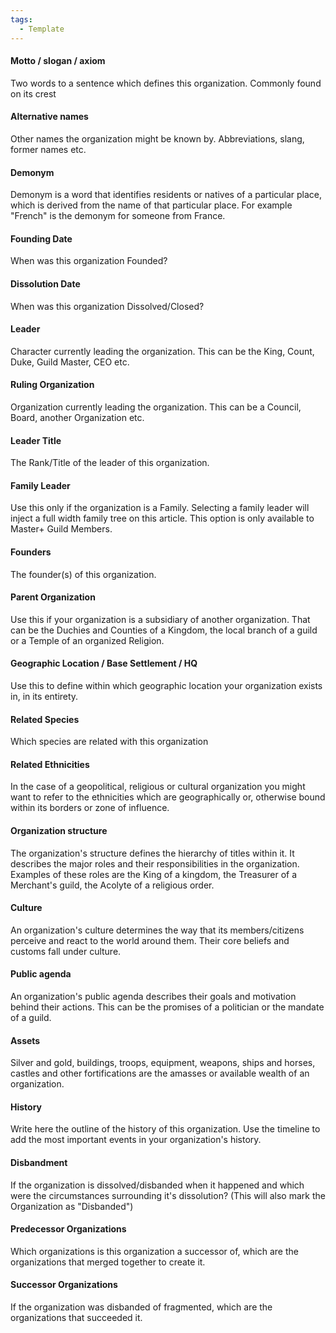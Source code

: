 ```yaml
---
tags:
  - Template
---
```

#### Motto / slogan / axiom

Two words to a sentence which defines this organization. Commonly found on its crest

#### Alternative names

Other names the organization might be known by. Abbreviations, slang, former names etc.

#### Demonym

Demonym is a word that identifies residents or natives of a particular place, which is derived from the name of that particular place. For example "French" is the demonym for someone from France.

#### Founding Date

When was this organization Founded?

#### Dissolution Date

When was this organization Dissolved/Closed?

#### Leader



Character currently leading the organization. This can be the King, Count, Duke, Guild Master, CEO etc.



#### Ruling Organization



Organization currently leading the organization. This can be a Council, Board, another Organization etc.



#### Leader Title



The Rank/Title of the leader of this organization.



#### Family Leader



Use this only if the organization is a Family. Selecting a family leader will inject a full width family tree on this article. This option is only available to Master+ Guild Members.



#### Founders



The founder(s) of this organization.



#### Parent Organization



Use this if your organization is a subsidiary of another organization. That can be the Duchies and Counties of a Kingdom, the local branch of a guild or a Temple of an organized Religion.



#### Geographic Location / Base Settlement / HQ



Use this to define within which geographic location your organization exists in, in its entirety.



#### Related Species



Which species are related with this organization



#### Related Ethnicities



In the case of a geopolitical, religious or cultural organization you might want to refer to the ethnicities which are geographically or, otherwise bound within its borders or zone of influence.

#### Organization structure


The organization's structure defines the hierarchy of titles within it. It describes the major roles and their responsibilities in the organization. Examples of these roles are the King of a kingdom, the Treasurer of a Merchant's guild, the Acolyte of a religious order.

#### Culture


An organization's culture determines the way that its members/citizens perceive and react to the world around them. Their core beliefs and customs fall under culture.

#### Public agenda



An organization's public agenda describes their goals and motivation behind their actions. This can be the promises of a politician or the mandate of a guild.

#### Assets



Silver and gold, buildings, troops, equipment, weapons, ships and horses, castles and other fortifications are the amasses or available wealth of an organization.

#### History



Write here the outline of the history of this organization. Use the timeline to add the most important events in your organization's history.

#### Disbandment


If the organization is dissolved/disbanded when it happened and which were the circumstances surrounding it's dissolution? (This will also mark the Organization as "Disbanded")



#### Predecessor Organizations



Which organizations is this organization a successor of, which are the organizations that merged together to create it.



#### Successor Organizations



If the organization was disbanded of fragmented, which are the organizations that succeeded it.